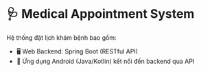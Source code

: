 # 🩺 Medical Appointment System

Hệ thống đặt lịch khám bệnh bao gồm:
- 🖥️ Web Backend: Spring Boot (RESTful API)
- 📱 Ứng dụng Android (Java/Kotlin) kết nối đến backend qua API

